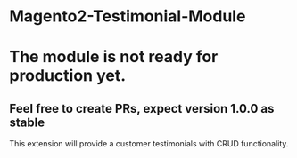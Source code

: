 # Magento2-Testimonial-Module

<h1>The module is not ready for production yet.</h1>
<h2>Feel free to create PRs, expect version 1.0.0 as stable</h2>

This extension will provide a customer testimonials with CRUD functionality.
